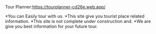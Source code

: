 
Tour Planner:https://tourplanner-cd26e.web.app/

*You can Easily tour with us.
*This site give you tourist place related information.
*This site is not complete under construction and.
*We are give  you best information for your future tour.